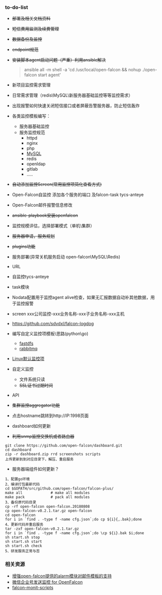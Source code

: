 ### to-do-list
- ~~部署及相关文档资料~~
- ~~短信费用监测及续费管理~~
- ~~数据备份及监控~~
- ~~endpoint规范~~
- ~~安装脚本agent启动问题（严重）利用ansible解决~~
    > ansible all -m shell -a 'cd /usr/local/open-falcon && nohup ./open-falcon start agent'

- 新项目监控需求管理
- 日常需求管理（redis\MySQL\新服务器基础监控等等监控需求）
- 出现报警如何快速关闭短信接口或者屏蔽告警服务器，防止短信轰炸
- 各类监控模板编写：
  - 服务器基础监控
  - 服务监控规范
    - httpd
    - nginx
    - php
    - [MySQL](https://github.com/open-falcon/mymon)
    - redis
    - openldap
    - gitlab
    - .....
- ~~自动添加监控Screen(常用监控项简化查看方式)~~
- Open-Falcon自监控 添加各个服务的端口 及falcon-task tycs-anteye
- Open-Falcon邮件报警信息修改
- ~~ansible-playbook安装openfalcon~~
- 监控规模评估，选择部署模式（单机\集群）
- ~~服务器申请，服务规划~~
- ~~plugins功能~~
- 服务部署(异常关机服务启动 open-falcon\MySQL\Redis\)
- URL
- 自监控tycs-anteye
- task模块
- Nodata配置用于监控agent alive检查，如果无汇报数据自动补其他数据，用于监控报警
- screen
  xxx公司监控-xxx业务名称-xxx子业务名称-xxx主机
- https://github.com/sdvdxl/falcon-logdog
- 编写自定义监控项模板\思路(python\go)
  - [fastdfs](https://github.com/zzlyzq/openfalcon-agent-fastdfs)
  - [rabbitmq](https://github.com/barryz/rabbitmq-monitor)
- [Linux默认监控项](https://github.com/open-falcon/book/blob/master/en_0_2/faq/linux-metrics.md)
- 自定义监控
  - 文件系统只读
  - ~~SSL证书过期时间~~
- API
- ~~集群监控aggregator功能~~
- 点击hostname跳转到http://IP:1998页面
- dashboard如何更新
- ~~利用snmp监控交换机或者路由器~~
```
git clone https://github.com/open-falcon/dashboard.git
cd dashboard
zip -r dashboard.zip rrd screenshots scripts
上传更新到到对应目录下，解压、重启服务
```
- 服务器端组件如何更新？
```
1、配置go环境
2、编译打包最新代码
cd $GOPATH/src/github.com/open-falcon/falcon-plus/
make all             # make all modules
make pack            # pack all modules
3、备份原代码目录
cp -rf open-falcon open-falcon.20180808
cp open-falcon-v0.2.1.tar.gz open-falcon
cd open-falcon
for i in `find . -type f -name cfg.json`;do cp ${i}{,.bak};done
4、更新代码并重启服务
tar -zxf open-falcon-v0.2.1.tar.gz
for i in `find . -type f -name cfg.json`;do \cp ${i}.bak $i;done
sh start.sh stop
sh start.sh start
sh start.sh check
5、研发服务正常与否
```


### 相关资源
- [增强open-falcon提供的alarm模块对邮件模板的支持](https://github.com/mircoteam/mailtemplate)
- [微信企业号发送监控 for OpenFalcon](https://github.com/Yanjunhui/chat)
- [falcon-monit-scripts](https://github.com/iambocai/falcon-monit-scripts)
